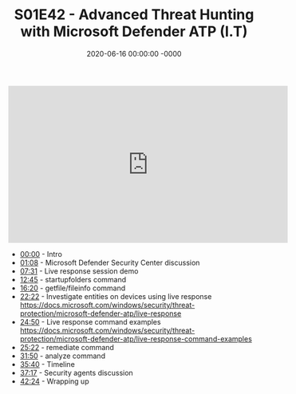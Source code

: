 ﻿---
layout: post
title: "S01E42 - Advanced Threat Hunting with Microsoft Defender ATP (I.T)"
date: 2020-06-16 00:00:00 -0000
categories:
---

<iframe loading="lazy" width="560" height="315" src="https://www.youtube.com/embed/4NQphnL0YR8" title="YouTube video player" frameborder="0" allow="accelerometer; autoplay; clipboard-write; encrypted-media; gyroscope; picture-in-picture" allowfullscreen></iframe>

* [00:00](https://www.youtube.com/watch?v=4NQphnL0YR8&t=0s) - Intro
* [01:08](https://www.youtube.com/watch?v=4NQphnL0YR8&t=68s) - Microsoft Defender Security Center discussion
* [07:31](https://www.youtube.com/watch?v=4NQphnL0YR8&t=451s) - Live response session demo
* [12:45](https://www.youtube.com/watch?v=4NQphnL0YR8&t=765s) - startupfolders command
* [16:20](https://www.youtube.com/watch?v=4NQphnL0YR8&t=980s) - getfile/fileinfo command
* [22:22](https://www.youtube.com/watch?v=4NQphnL0YR8&t=1342s) - Investigate entities on devices using live response
https://docs.microsoft.com/windows/security/threat-protection/microsoft-defender-atp/live-response
* [24:50](https://www.youtube.com/watch?v=4NQphnL0YR8&t=1490s) - Live response command examples
https://docs.microsoft.com/windows/security/threat-protection/microsoft-defender-atp/live-response-command-examples
* [25:22](https://www.youtube.com/watch?v=4NQphnL0YR8&t=1522s) - remediate command
* [31:50](https://www.youtube.com/watch?v=4NQphnL0YR8&t=1910s) - analyze command
* [35:40](https://www.youtube.com/watch?v=4NQphnL0YR8&t=2140s) - Timeline
* [37:17](https://www.youtube.com/watch?v=4NQphnL0YR8&t=2237s) - Security agents discussion
* [42:24](https://www.youtube.com/watch?v=4NQphnL0YR8&t=2544s) - Wrapping up

